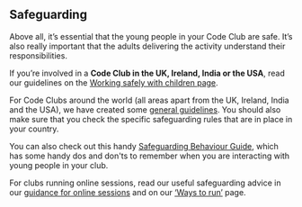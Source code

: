 
## Safeguarding

Above all, it’s essential that the young people in your Code Club are safe. It’s also really important that the adults delivering the activity understand their responsibilities.

If you’re involved in a **Code Club in the UK, Ireland, India or the USA**, read our guidelines on the [Working safely with children page](https://codeclub.org/en/working-with-children).

For Code Clubs around the world (all areas apart from the UK, Ireland, India and the USA), we have created some [general guidelines](https://international.codeclub.org/start-a-club/working-with-children/). You should also make sure that you check the specific safeguarding rules that are in place in your country.

You can also check out this handy [Safeguarding Behaviour Guide](https://s3-eu-west-1.amazonaws.com/downloads.codeclub.org.uk/CodeClubSafeguardingBehaviourGuide.pdf), which has some handy dos and don'ts to remember when you are interacting with young people in your club.

For clubs running online sessions, read our useful safeguarding advice in our [guidance for online sessions](https://static.raspberrypi.org/files/clubs/Guidance_on_hosting_online_club_sessions.pdf) and on our [‘Ways to run’](https://codeclub.org/en/ways-to-run) page.  
